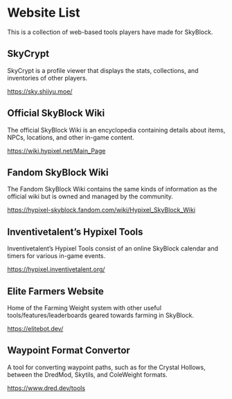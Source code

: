 # Website List
This is a collection of web-based tools players have made for SkyBlock.

## SkyCrypt
SkyCrypt is a profile viewer that displays the stats, collections, and inventories of other players.

https://sky.shiiyu.moe/

## Official SkyBlock Wiki
The official SkyBlock Wiki is an encyclopedia containing details about items, NPCs, locations, and other in-game content.

https://wiki.hypixel.net/Main_Page

## Fandom SkyBlock Wiki
The Fandom SkyBlock Wiki contains the same kinds of information as the official wiki but is owned and managed by the community.

https://hypixel-skyblock.fandom.com/wiki/Hypixel_SkyBlock_Wiki

## Inventivetalent’s Hypixel Tools
Inventivetalent’s Hypixel Tools consist of an online SkyBlock calendar and timers for various in-game events.

https://hypixel.inventivetalent.org/

## Elite Farmers Website
Home of the Farming Weight system with other useful tools/features/leaderboards geared towards farming in SkyBlock.

https://elitebot.dev/

## Waypoint Format Convertor
A tool for converting waypoint paths, such as for the Crystal Hollows, between the DredMod, Skytils, and ColeWeight formats.

https://www.dred.dev/tools
